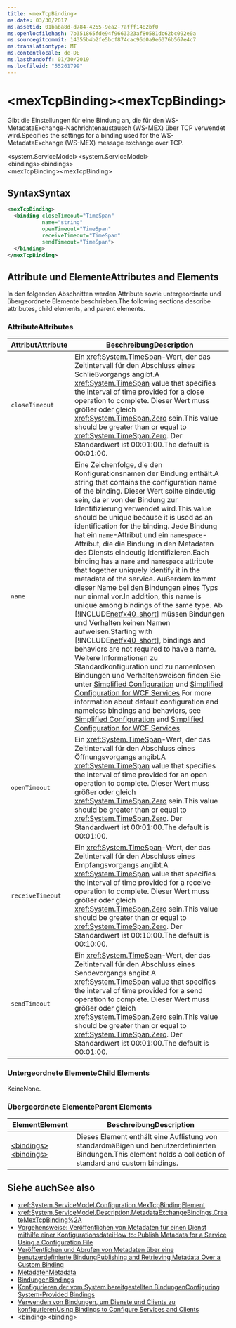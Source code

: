 ```yaml
---
title: <mexTcpBinding>
ms.date: 03/30/2017
ms.assetid: 01baba8d-d784-4255-9ea2-7afff1482bf0
ms.openlocfilehash: 7b351865fde94f9663323af80581dc62bc092e0a
ms.sourcegitcommit: 14355b4b2fe5bcf874cac96d0a9e6376b567e4c7
ms.translationtype: MT
ms.contentlocale: de-DE
ms.lasthandoff: 01/30/2019
ms.locfileid: "55261799"
---
```

# <a name="mextcpbinding"></a><span data-ttu-id="f0726-101">\<mexTcpBinding></span><span class="sxs-lookup"><span data-stu-id="f0726-101">\<mexTcpBinding></span></span>
<span data-ttu-id="f0726-102">Gibt die Einstellungen für eine Bindung an, die für den WS-MetadataExchange-Nachrichtenaustausch (WS-MEX) über TCP verwendet wird.</span><span class="sxs-lookup"><span data-stu-id="f0726-102">Specifies the settings for a binding used for the WS-MetadataExchange (WS-MEX) message exchange over TCP.</span></span>  
  
 <span data-ttu-id="f0726-103">\<system.ServiceModel></span><span class="sxs-lookup"><span data-stu-id="f0726-103">\<system.ServiceModel></span></span>  
<span data-ttu-id="f0726-104">\<bindings></span><span class="sxs-lookup"><span data-stu-id="f0726-104">\<bindings></span></span>  
<span data-ttu-id="f0726-105">\<mexTcpBinding></span><span class="sxs-lookup"><span data-stu-id="f0726-105">\<mexTcpBinding></span></span>  
  
## <a name="syntax"></a><span data-ttu-id="f0726-106">Syntax</span><span class="sxs-lookup"><span data-stu-id="f0726-106">Syntax</span></span>  
  
```xml  
<mexTcpBinding>
  <binding closeTimeout="TimeSpan"
           name="string"
           openTimeout="TimeSpan"
           receiveTimeout="TimeSpan"
           sendTimeout="TimeSpan">
  </binding>
</mexTcpBinding>
```  
  
## <a name="attributes-and-elements"></a><span data-ttu-id="f0726-107">Attribute und Elemente</span><span class="sxs-lookup"><span data-stu-id="f0726-107">Attributes and Elements</span></span>  
 <span data-ttu-id="f0726-108">In den folgenden Abschnitten werden Attribute sowie untergeordnete und übergeordnete Elemente beschrieben.</span><span class="sxs-lookup"><span data-stu-id="f0726-108">The following sections describe attributes, child elements, and parent elements.</span></span>  
  
### <a name="attributes"></a><span data-ttu-id="f0726-109">Attribute</span><span class="sxs-lookup"><span data-stu-id="f0726-109">Attributes</span></span>  
  
|<span data-ttu-id="f0726-110">Attribut</span><span class="sxs-lookup"><span data-stu-id="f0726-110">Attribute</span></span>|<span data-ttu-id="f0726-111">Beschreibung</span><span class="sxs-lookup"><span data-stu-id="f0726-111">Description</span></span>|  
|---------------|-----------------|  
|`closeTimeout`|<span data-ttu-id="f0726-112">Ein <xref:System.TimeSpan>-Wert, der das Zeitintervall für den Abschluss eines Schließvorgangs angibt.</span><span class="sxs-lookup"><span data-stu-id="f0726-112">A <xref:System.TimeSpan> value that specifies the interval of time provided for a close operation to complete.</span></span> <span data-ttu-id="f0726-113">Dieser Wert muss größer oder gleich <xref:System.TimeSpan.Zero> sein.</span><span class="sxs-lookup"><span data-stu-id="f0726-113">This value should be greater than or equal to <xref:System.TimeSpan.Zero>.</span></span> <span data-ttu-id="f0726-114">Der Standardwert ist 00:01:00.</span><span class="sxs-lookup"><span data-stu-id="f0726-114">The default is 00:01:00.</span></span>|  
|`name`|<span data-ttu-id="f0726-115">Eine Zeichenfolge, die den Konfigurationsnamen der Bindung enthält.</span><span class="sxs-lookup"><span data-stu-id="f0726-115">A string that contains the configuration name of the binding.</span></span> <span data-ttu-id="f0726-116">Dieser Wert sollte eindeutig sein, da er von der Bindung zur Identifizierung verwendet wird.</span><span class="sxs-lookup"><span data-stu-id="f0726-116">This value should be unique because it is used as an identification for the binding.</span></span> <span data-ttu-id="f0726-117">Jede Bindung hat ein `name`-Attribut und ein `namespace`-Attribut, die die Bindung in den Metadaten des Diensts eindeutig identifizieren.</span><span class="sxs-lookup"><span data-stu-id="f0726-117">Each binding has a `name` and `namespace` attribute that together uniquely identify it in the metadata of the service.</span></span> <span data-ttu-id="f0726-118">Außerdem kommt dieser Name bei den Bindungen eines Typs nur einmal vor.</span><span class="sxs-lookup"><span data-stu-id="f0726-118">In addition, this name is unique among bindings of the same type.</span></span> <span data-ttu-id="f0726-119">Ab [!INCLUDE[netfx40_short](../../../../../includes/netfx40-short-md.md)] müssen Bindungen und Verhalten keinen Namen aufweisen.</span><span class="sxs-lookup"><span data-stu-id="f0726-119">Starting with [!INCLUDE[netfx40_short](../../../../../includes/netfx40-short-md.md)], bindings and behaviors are not required to have a name.</span></span> <span data-ttu-id="f0726-120">Weitere Informationen zu Standardkonfiguration und zu namenlosen Bindungen und Verhaltensweisen finden Sie unter [Simplified Configuration](../../../../../docs/framework/wcf/simplified-configuration.md) und [Simplified Configuration for WCF Services](../../../../../docs/framework/wcf/samples/simplified-configuration-for-wcf-services.md).</span><span class="sxs-lookup"><span data-stu-id="f0726-120">For more information about default configuration and nameless bindings and behaviors, see [Simplified Configuration](../../../../../docs/framework/wcf/simplified-configuration.md) and [Simplified Configuration for WCF Services](../../../../../docs/framework/wcf/samples/simplified-configuration-for-wcf-services.md).</span></span>|  
|`openTimeout`|<span data-ttu-id="f0726-121">Ein <xref:System.TimeSpan>-Wert, der das Zeitintervall für den Abschluss eines Öffnungsvorgangs angibt.</span><span class="sxs-lookup"><span data-stu-id="f0726-121">A <xref:System.TimeSpan> value that specifies the interval of time provided for an open operation to complete.</span></span> <span data-ttu-id="f0726-122">Dieser Wert muss größer oder gleich <xref:System.TimeSpan.Zero> sein.</span><span class="sxs-lookup"><span data-stu-id="f0726-122">This value should be greater than or equal to <xref:System.TimeSpan.Zero>.</span></span> <span data-ttu-id="f0726-123">Der Standardwert ist 00:01:00.</span><span class="sxs-lookup"><span data-stu-id="f0726-123">The default is 00:01:00.</span></span>|  
|`receiveTimeout`|<span data-ttu-id="f0726-124">Ein <xref:System.TimeSpan>-Wert, der das Zeitintervall für den Abschluss eines Empfangsvorgangs angibt.</span><span class="sxs-lookup"><span data-stu-id="f0726-124">A <xref:System.TimeSpan> value that specifies the interval of time provided for a receive operation to complete.</span></span> <span data-ttu-id="f0726-125">Dieser Wert muss größer oder gleich <xref:System.TimeSpan.Zero> sein.</span><span class="sxs-lookup"><span data-stu-id="f0726-125">This value should be greater than or equal to <xref:System.TimeSpan.Zero>.</span></span> <span data-ttu-id="f0726-126">Der Standardwert ist 00:10:00.</span><span class="sxs-lookup"><span data-stu-id="f0726-126">The default is 00:10:00.</span></span>|  
|`sendTimeout`|<span data-ttu-id="f0726-127">Ein <xref:System.TimeSpan>-Wert, der das Zeitintervall für den Abschluss eines Sendevorgangs angibt.</span><span class="sxs-lookup"><span data-stu-id="f0726-127">A <xref:System.TimeSpan> value that specifies the interval of time provided for a send operation to complete.</span></span> <span data-ttu-id="f0726-128">Dieser Wert muss größer oder gleich <xref:System.TimeSpan.Zero> sein.</span><span class="sxs-lookup"><span data-stu-id="f0726-128">This value should be greater than or equal to <xref:System.TimeSpan.Zero>.</span></span> <span data-ttu-id="f0726-129">Der Standardwert ist 00:01:00.</span><span class="sxs-lookup"><span data-stu-id="f0726-129">The default is 00:01:00.</span></span>|  
  
### <a name="child-elements"></a><span data-ttu-id="f0726-130">Untergeordnete Elemente</span><span class="sxs-lookup"><span data-stu-id="f0726-130">Child Elements</span></span>  
 <span data-ttu-id="f0726-131">Keine</span><span class="sxs-lookup"><span data-stu-id="f0726-131">None.</span></span>  
  
### <a name="parent-elements"></a><span data-ttu-id="f0726-132">Übergeordnete Elemente</span><span class="sxs-lookup"><span data-stu-id="f0726-132">Parent Elements</span></span>  
  
|<span data-ttu-id="f0726-133">Element</span><span class="sxs-lookup"><span data-stu-id="f0726-133">Element</span></span>|<span data-ttu-id="f0726-134">Beschreibung</span><span class="sxs-lookup"><span data-stu-id="f0726-134">Description</span></span>|  
|-------------|-----------------|  
|[<span data-ttu-id="f0726-135">\<bindings></span><span class="sxs-lookup"><span data-stu-id="f0726-135">\<bindings></span></span>](../../../../../docs/framework/configure-apps/file-schema/wcf/bindings.md)|<span data-ttu-id="f0726-136">Dieses Element enthält eine Auflistung von standardmäßigen und benutzerdefinierten Bindungen.</span><span class="sxs-lookup"><span data-stu-id="f0726-136">This element holds a collection of standard and custom bindings.</span></span>|  
  
## <a name="see-also"></a><span data-ttu-id="f0726-137">Siehe auch</span><span class="sxs-lookup"><span data-stu-id="f0726-137">See also</span></span>
- <xref:System.ServiceModel.Configuration.MexTcpBindingElement>
- <xref:System.ServiceModel.Description.MetadataExchangeBindings.CreateMexTcpBinding%2A>
- [<span data-ttu-id="f0726-138">Vorgehensweise: Veröffentlichen von Metadaten für einen Dienst mithilfe einer Konfigurationsdatei</span><span class="sxs-lookup"><span data-stu-id="f0726-138">How to: Publish Metadata for a Service Using a Configuration File</span></span>](../../../../../docs/framework/wcf/feature-details/how-to-publish-metadata-for-a-service-using-a-configuration-file.md)
- [<span data-ttu-id="f0726-139">Veröffentlichen und Abrufen von Metadaten über eine benutzerdefinierte Bindung</span><span class="sxs-lookup"><span data-stu-id="f0726-139">Publishing and Retrieving Metadata Over a Custom Binding</span></span>](../../../../../docs/framework/wcf/extending/publishing-and-retrieving-metadata-over-a-custom-binding.md)
- [<span data-ttu-id="f0726-140">Metadaten</span><span class="sxs-lookup"><span data-stu-id="f0726-140">Metadata</span></span>](../../../../../docs/framework/wcf/feature-details/metadata.md)
- [<span data-ttu-id="f0726-141">Bindungen</span><span class="sxs-lookup"><span data-stu-id="f0726-141">Bindings</span></span>](../../../../../docs/framework/wcf/bindings.md)
- [<span data-ttu-id="f0726-142">Konfigurieren der vom System bereitgestellten Bindungen</span><span class="sxs-lookup"><span data-stu-id="f0726-142">Configuring System-Provided Bindings</span></span>](../../../../../docs/framework/wcf/feature-details/configuring-system-provided-bindings.md)
- [<span data-ttu-id="f0726-143">Verwenden von Bindungen, um Dienste und Clients zu konfigurieren</span><span class="sxs-lookup"><span data-stu-id="f0726-143">Using Bindings to Configure Services and Clients</span></span>](../../../../../docs/framework/wcf/using-bindings-to-configure-services-and-clients.md)
- [<span data-ttu-id="f0726-144">\<binding></span><span class="sxs-lookup"><span data-stu-id="f0726-144">\<binding></span></span>](../../../../../docs/framework/misc/binding.md)
